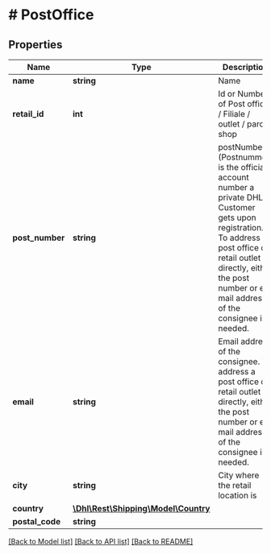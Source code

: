 # # PostOffice

## Properties

Name | Type | Description | Notes
------------ | ------------- | ------------- | -------------
**name** | **string** | Name | [optional]
**retail_id** | **int** | Id or Number of Post office / Filiale / outlet / parcel shop | [optional]
**post_number** | **string** | postNumber (Postnummer) is the official account number a private DHL Customer gets upon registration. To address a post office or retail outlet directly, either the post number or e-mail address of the consignee is needed. | [optional]
**email** | **string** | Email address of the consignee. To address a post office or retail outlet directly, either the post number or e-mail address of the consignee is needed. | [optional]
**city** | **string** | City where the retail location is | [optional]
**country** | [**\Dhl\Rest\Shipping\Model\Country**](Country.md) |  | [optional]
**postal_code** | **string** |  | [optional]

[[Back to Model list]](../../README.md#models) [[Back to API list]](../../README.md#endpoints) [[Back to README]](../../README.md)
